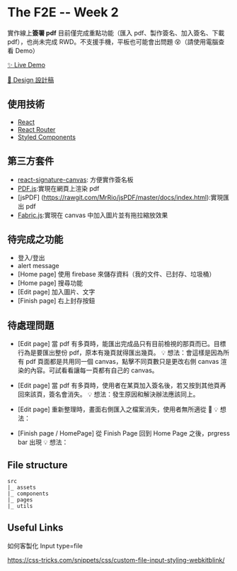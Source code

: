 # The F2E -- Week 2

實作線上**簽署 pdf**
目前僅完成重點功能（匯入 pdf、製作簽名、加入簽名、下載 pdf），也尚未完成 RWD。不支援手機，平板也可能會出問題 😵（請使用電腦查看 Demo）

[✨ Live Demo](https://annie-f2e-2022w2.netlify.app/)

[🎨 Design 設計稿](https://2022.thef2e.com/users/12061549261454740203)

## 使用技術

- [React](https://reactjs.org)
- [React Router](https://reactrouter.com/en/main)
- [Styled Components](https://styled-components.com)

## 第三方套件

- [react-signature-canvas](https://www.npmjs.com/package/react-signature-canvas): 方便實作簽名板
- [PDF.js](https://mozilla.github.io/pdf.js/):實現在網頁上渲染 pdf
- [jsPDF] (https://rawgit.com/MrRio/jsPDF/master/docs/index.html):實現匯出 pdf
- [Fabric.js](http://fabricjs.com):實現在 canvas 中加入圖片並有拖拉縮放效果

## 待完成之功能

- 登入/登出
- alert message
- [Home page] 使用 firebase 來儲存資料（我的文件、已封存、垃圾桶）
- [Home page] 搜尋功能
- [Edit page] 加入圖片、文字
- [Finish page] 右上封存按鈕

## 待處理問題

- [Edit page] 當 pdf 有多頁時，能匯出完成品只有目前檢視的那頁而已。目標行為是要匯出整份 pdf，原本有幾頁就得匯出幾頁。
  💡 想法：會這樣是因為所有 pdf 頁面都是共用同一個 canvas，點擊不同頁數只是更改右側 canvas 渲染的內容。可試看看讓每一頁都有自己的 canvas。

- [Edit page] 當 pdf 有多頁時，使用者在某頁加入簽名後，若又按到其他頁再回來該頁，簽名會消失。
  💡 想法：發生原因和解決辦法應該同上。

- [Edit page] 重新整理時，畫面右側匯入之檔案消失，使用者無所適從 🤣
  💡 想法：

- [Finish page / HomePage] 從 Finish Page 回到 Home Page 之後，prgress bar 出現
  💡 想法：

## File structure

```
src
|_ assets
|_ components
|_ pages
|_ utils

```

## Useful Links

如何客製化 Input type=file

https://css-tricks.com/snippets/css/custom-file-input-styling-webkitblink/
